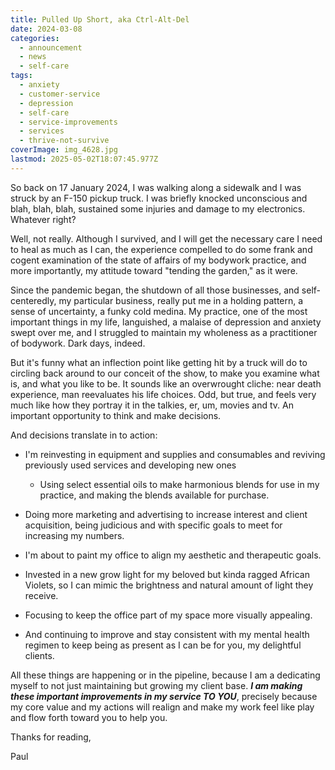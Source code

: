 ```yaml
---
title: Pulled Up Short, aka Ctrl-Alt-Del
date: 2024-03-08
categories:
  - announcement
  - news
  - self-care
tags:
  - anxiety
  - customer-service
  - depression
  - self-care
  - service-improvements
  - services
  - thrive-not-survive
coverImage: img_4628.jpg
lastmod: 2025-05-02T18:07:45.977Z
---
```


So back on 17 January 2024, I was walking along a sidewalk and I was struck by an F-150 pickup truck. I was briefly knocked unconscious and blah, blah, blah, sustained some injuries and damage to my electronics. Whatever right?

Well, not really. Although I survived, and I will get the necessary care I need to heal as much as I can, the experience compelled to do some frank and cogent examination of the state of affairs of my bodywork practice, and more importantly, my attitude toward "tending the garden," as it were.

Since the pandemic began, the shutdown of all those businesses, and self-centeredly, my particular business, really put me in a holding pattern, a sense of uncertainty, a funky cold medina. My practice, one of the most important things in my life, languished, a malaise of depression and anxiety swept over me, and I struggled to maintain my wholeness as a practitioner of bodywork. Dark days, indeed.

But it's funny what an inflection point like getting hit by a truck will do to circling back around to our conceit of the show, to make you examine what is, and what you like to be. It sounds like an overwrought cliche: near death experience, man reevaluates his life choices. Odd, but true, and feels very much like how they portray it in the talkies, er, um, movies and tv. An important opportunity to think and make decisions.

And decisions translate in to action:

- I'm reinvesting in equipment and supplies and consumables and reviving previously used services and developing new ones
  - Using select essential oils to make harmonious blends for use in my practice, and making the blends available for purchase.

- Doing more marketing and advertising to increase interest and client acquisition, being judicious and with specific goals to meet for increasing my numbers.

- I'm about to paint my office to align my aesthetic and therapeutic goals.

- Invested in a new grow light for my beloved but kinda ragged African Violets, so I can mimic the brightness and natural amount of light they receive.

- Focusing to keep the office part of my space more visually appealing.

- And continuing to improve and stay consistent with my mental health regimen to keep being as present as I can be for you, my delightful clients.

All these things are happening or in the pipeline, because I am a dedicating myself to not just maintaining but growing my client base. **_I am making these important improvements in my service TO YOU_**, precisely because my core value and my actions will realign and make my work feel like play and flow forth toward you to help you.

Thanks for reading,

Paul
